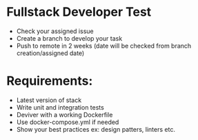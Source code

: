 # Fullstack Developer Test

- Check your assigned issue
- Create a branch to develop your task
- Push to remote in 2 weeks (date will be checked from branch creation/assigned date)

# Requirements:
- Latest version of stack
- Write unit and integration tests 
- Deviver with a working Dockerfile
- Use docker-compose.yml if needed
- Show your best practices ex: design patters, linters etc.
